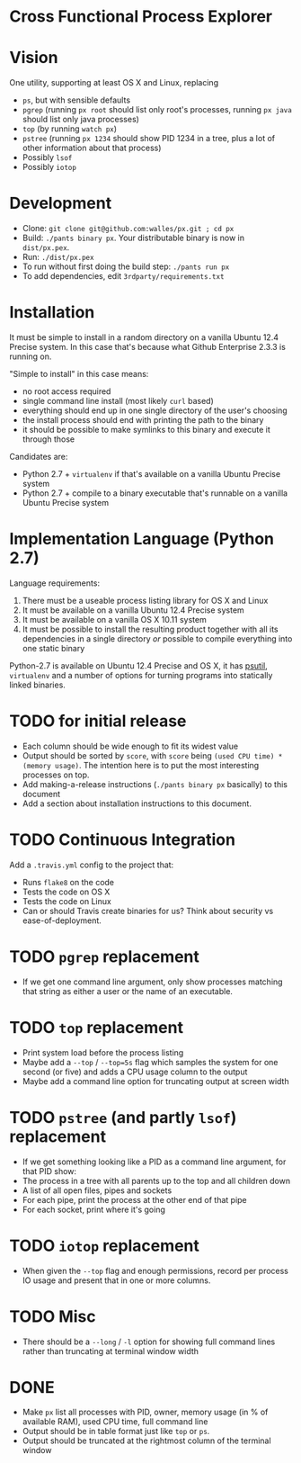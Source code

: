 # Cross Functional Process Explorer

# Vision
One utility, supporting at least OS X and Linux, replacing
* `ps`, but with sensible defaults
* `pgrep` (running `px root` should list only root's processes, running
`px java` should list only java processes)
* `top` (by running `watch px`)
* `pstree` (running `px 1234` should show PID 1234 in a tree, plus a lot of
other information about that process)
* Possibly `lsof`
* Possibly `iotop`

# Development
* Clone: `git clone git@github.com:walles/px.git ; cd px`
* Build: `./pants binary px`. Your distributable binary is now in `dist/px.pex`.
* Run: `./dist/px.pex`
* To run without first doing the build step: `./pants run px`
* To add dependencies, edit `3rdparty/requirements.txt`

# Installation

It must be simple to install in a random directory on a vanilla
Ubuntu 12.4 Precise system. In this case that's because what Github Enterprise
2.3.3 is running on.

"Simple to install" in this case means:
* no root access required
* single command line install (most likely `curl` based)
* everything should end up in one single directory of the user's choosing
* the install process should end with printing the path to the binary
* it should be possible to make symlinks to this binary and execute it through
those

Candidates are:
* Python 2.7 + `virtualenv` if that's available on a vanilla Ubuntu Precise
system
* Python 2.7 + compile to a binary executable that's runnable on a vanilla
Ubuntu Precise system

# Implementation Language (Python 2.7)
Language requirements:

1. There must be a useable process listing library for OS X and Linux
2. It must be available on a vanilla Ubuntu 12.4 Precise system
3. It must be available on a vanilla OS X 10.11 system
4. It must be possible to install the resulting product together with all its
dependencies in a single directory *or* possible to compile everything into one
static binary

Python-2.7 is available on Ubuntu 12.4 Precise and OS X, it has
[psutil](https://pythonhosted.org/psutil/), `virtualenv` and a number of options
for turning programs into statically linked binaries.

# TODO for initial release
* Each column should be wide enough to fit its widest value
* Output should be sorted by `score`, with `score` being `(used CPU time) *
(memory usage)`. The intention here is to put the most interesting processes on
top.
* Add making-a-release instructions (`./pants binary px` basically) to this
document
* Add a section about installation instructions to this document.

# TODO Continuous Integration
Add a `.travis.yml` config to the project that:
* Runs `flake8` on the code
* Tests the code on OS X
* Tests the code on Linux
* Can or should Travis create binaries for us? Think about security vs
ease-of-deployment.

# TODO `pgrep` replacement
* If we get one command line argument, only show processes matching that string
as either a user or the name of an executable.

# TODO `top` replacement
* Print system load before the process listing
* Maybe add a `--top` / `--top=5s` flag which samples the system for one second
(or five) and adds a CPU usage column to the output
* Maybe add a command line option for truncating output at screen width

# TODO `pstree` (and partly `lsof`) replacement
* If we get something looking like a PID as a command line argument, for that
PID show:
 * The process in a tree with all parents up to the top and all children down
 * A list of all open files, pipes and sockets
 * For each pipe, print the process at the other end of that pipe
 * For each socket, print where it's going

# TODO `iotop` replacement
* When given the `--top` flag and enough permissions, record per process IO
usage and present that in one or more columns.

# TODO Misc
* There should be a `--long` / `-l` option for showing full command lines rather
than truncating at terminal window width

# DONE
* Make `px` list all processes with PID, owner, memory usage (in % of available
RAM), used CPU time, full command line
* Output should be in table format just like `top` or `ps`.
* Output should be truncated at the rightmost column of the terminal window
